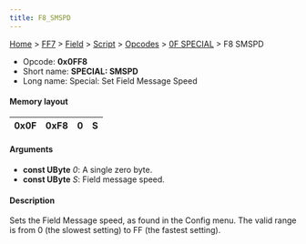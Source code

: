 ```yaml
---
title: F8_SMSPD
---
```


[Home](../../../../../index.md) > [FF7](../../../../../FF7.md) > [Field](../../../../Field.md) > [Script](../../../Script.md) > [Opcodes](../../Opcodes.md) > [0F SPECIAL](../0F_SPECIAL.md) > F8 SMSPD

-   Opcode: **0x0FF8**
-   Short name: **SPECIAL: SMSPD**
-   Long name: Special: Set Field Message Speed

#### Memory layout

| 0x0F | 0xF8 | 0   | S   |
|------|------|-----|-----|

#### Arguments

-   **const UByte** *0*: A single zero byte.
-   **const UByte** *S*: Field message speed.

#### Description

Sets the Field Message speed, as found in the Config menu. The valid range is from 0 (the slowest setting) to FF (the fastest setting).
